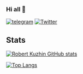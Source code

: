 ### Hi all 👋

<a href="https://t.me/zqxSzn"><img src="https://img.shields.io/badge/-Telegram-0088cc?style=flat-square&logo=telegram" alt="telegram"/></a>
<a href="https://twitter.com/RKuzhin" target="_blank"><img src="https://img.shields.io/badge/-Twitter-1ca0f1?style=flat-square&labelColor=1ca0f1&logo=twitter&logoColor=white" alt="Twitter"></a>

## Stats

[![Robert Kuzhin GitHub stats](https://github-readme-stats.vercel.app/api?username=lordSzn&theme=tokyonight&count_private=true)](https://github.com/anuraghazra/github-readme-stats)

[![Top Langs](https://github-readme-stats.vercel.app/api/top-langs/?username=lordSzn&theme=tokyonight&layout=compact)](https://github.com/anuraghazra/github-readme-stats)
